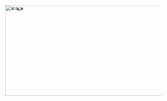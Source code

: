 <img width="1470" height="293" alt="image" src="https://github.com/user-attachments/assets/abdb2e58-2e2b-4102-b4e2-ffd3d1423387" />

